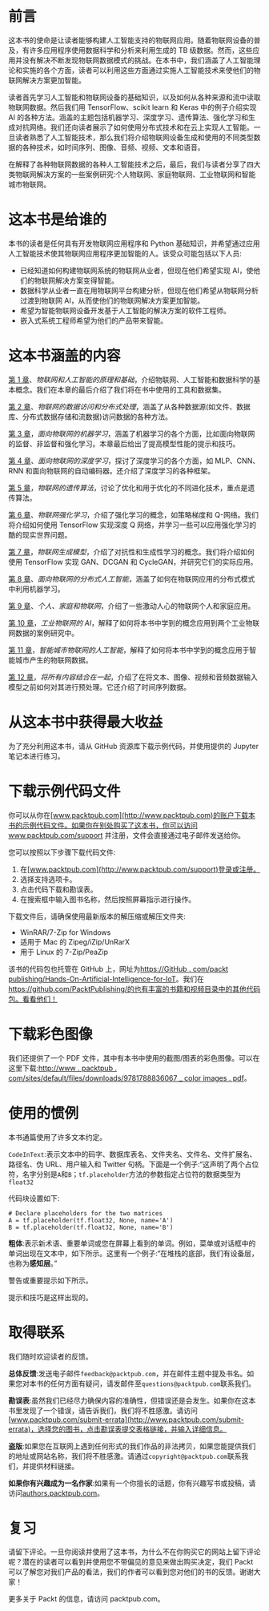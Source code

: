 <title>Preface</title>   

# 前言

这本书的使命是让读者能够构建人工智能支持的物联网应用。随着物联网设备的普及，有许多应用程序使用数据科学和分析来利用生成的 TB 级数据。然而，这些应用并没有解决不断发现物联网数据模式的挑战。在本书中，我们涵盖了人工智能理论和实施的各个方面，读者可以利用这些方面通过实施人工智能技术来使他们的物联网解决方案更加智能。

读者首先学习人工智能和物联网设备的基础知识，以及如何从各种来源和流中读取物联网数据。然后我们用 TensorFlow、scikit learn 和 Keras 中的例子介绍实现 AI 的各种方法。涵盖的主题包括机器学习、深度学习、遗传算法、强化学习和生成对抗网络。我们还向读者展示了如何使用分布式技术和在云上实现人工智能。一旦读者熟悉了人工智能技术，那么我们将介绍物联网设备生成和使用的不同类型数据的各种技术，如时间序列、图像、音频、视频、文本和语音。

在解释了各种物联网数据的各种人工智能技术之后，最后，我们与读者分享了四大类物联网解决方案的一些案例研究:个人物联网、家庭物联网、工业物联网和智能城市物联网。

<title>Who this book is for</title>   

# 这本书是给谁的

本书的读者是任何具有开发物联网应用程序和 Python 基础知识，并希望通过应用人工智能技术使其物联网应用程序更加智能的人。该受众可能包括以下人员:

*   已经知道如何构建物联网系统的物联网从业者，但现在他们希望实现 AI，使他们的物联网解决方案变得智能。
*   数据科学从业者一直在用物联网平台构建分析，但现在他们希望从物联网分析过渡到物联网 AI，从而使他们的物联网解决方案更加智能。
*   希望为智能物联网设备开发基于人工智能的解决方案的软件工程师。
*   嵌入式系统工程师希望为他们的产品带来智能。

<title>What this book covers</title>   

# 这本书涵盖的内容

[第 1 章](fa0444a6-ce5c-4bed-8d9d-ddab846fe571.xhtml)、*物联网和人工智能的原理和基础*，介绍物联网、人工智能和数据科学的基本概念。我们在本章的最后介绍了我们将在书中使用的工具和数据集。

[第 2 章](4351f888-1bf0-4945-a8a6-ddd71bd464dd.xhtml)、*物联网的数据访问和分布式处理*，涵盖了从各种数据源(如文件、数据库、分布式数据存储和流数据)访问数据的各种方法。

[第 3 章](09538353-bf5b-4035-8b98-cc131bcfcf24.xhtml)，*面向物联网的机器学习*，涵盖了机器学习的各个方面，比如面向物联网的监督、非监督和强化学习。本章最后给出了提高模型性能的提示和技巧。

[第 4 章](cb9d27c5-e98d-44b6-a947-691b0bc64766.xhtml)、*面向物联网的深度学习*，探讨了深度学习的各个方面，如 MLP、CNN、RNN 和面向物联网的自动编码器。还介绍了深度学习的各种框架。

[第 5 章](5b123d29-337b-48b3-94f8-ccb720d472f1.xhtml)，*物联网的遗传算法*，讨论了优化和用于优化的不同进化技术，重点是遗传算法。

[第 6 章](01e534ff-b0a2-4b5e-bc9a-fd65c527ac7d.xhtml)、*物联网强化学习*，介绍了强化学习的概念，如策略梯度和 Q-网络。我们将介绍如何使用 TensorFlow 实现深度 Q 网络，并学习一些可以应用强化学习的酷的现实世界问题。

[第 7 章](67158b7f-72ce-425e-a31b-dd198bc5ac57.xhtml)，*物联网生成模型*，介绍了对抗性和生成性学习的概念。我们将介绍如何使用 TensorFlow 实现 GAN、DCGAN 和 CycleGAN，并研究它们的实际应用。

[第 8 章](fec5c753-818b-41aa-82a9-ca4d052ef0e4.xhtml)、*面向物联网的分布式人工智能*，涵盖了如何在物联网应用的分布式模式中利用机器学习。

[第 9 章](e84709f1-3916-47cf-a3ea-8c57b10654e4.xhtml)、*个人、家庭和物联网*，介绍了一些激动人心的物联网个人和家庭应用。

[第 10 章](dea1fc14-b69c-4992-9d52-cd7b167e876b.xhtml)，*工业物联网的 AI*，解释了如何将本书中学到的概念应用到两个工业物联网数据的案例研究中。

[第 11 章](5cac732c-c3dc-474b-976e-ef63fbf2d8de.xhtml)，*智能城市物联网的人工智能*，解释了如何将本书中学到的概念应用于智能城市产生的物联网数据。

[第 12 章](dae86908-7516-450c-bbb9-d718f916c05f.xhtml)，*将所有内容结合在一起*，介绍了在将文本、图像、视频和音频数据输入模型之前如何对其进行预处理。它还介绍了时间序列数据。

<title>To get the most out of this book</title>   

# 从这本书中获得最大收益

为了充分利用这本书，请从 GitHub 资源库下载示例代码，并使用提供的 Jupyter 笔记本进行练习。

<title>Download the example code files</title>   

# 下载示例代码文件

你可以从你在[www.packtpub.com](http://www.packtpub.com)的账户下载本书的示例代码文件。如果你在别处购买了这本书，你可以访问 www.packtpub.com/support 并注册，文件会直接通过电子邮件发送给你。

您可以按照以下步骤下载代码文件:

1.  在[www.packtpub.com](http://www.packtpub.com/support)登录或注册。
2.  选择支持选项卡。
3.  点击代码下载和勘误表。
4.  在搜索框中输入图书名称，然后按照屏幕指示进行操作。

下载文件后，请确保使用最新版本的解压缩或解压文件夹:

*   WinRAR/7-Zip for Windows
*   适用于 Mac 的 Zipeg/iZip/UnRarX
*   用于 Linux 的 7-Zip/PeaZip

该书的代码包也托管在 GitHub 上，网址为[https://GitHub . com/packt publishing/Hands-On-Artificial-Intelligence-for-IoT](https://github.com/PacktPublishing/Hands-On-Artificial-Intelligence-for-IoT)。我们在 https://github.com/PacktPublishing/的也有丰富的书籍和视频目录中的其他代码包。看看他们！

<title>Download the color images</title>   

# 下载彩色图像

我们还提供了一个 PDF 文件，其中有本书中使用的截图/图表的彩色图像。可以在这里下载:[http://www . packtpub . com/sites/default/files/downloads/9781788836067 _ color images . pdf](http://www.packtpub.com/sites/default/files/downloads/9781788836067_ColorImages.pdf)。

<title>Conventions used</title>   

# 使用的惯例

本书通篇使用了许多文本约定。

`CodeInText`:表示文本中的码字、数据库表名、文件夹名、文件名、文件扩展名、路径名、伪 URL、用户输入和 Twitter 句柄。下面是一个例子:“这声明了两个占位符，名字分别是`A`和`B`；`tf.placeholder`方法的参数指定占位符的数据类型为`float32`

代码块设置如下:

```
# Declare placeholders for the two matrices 
A = tf.placeholder(tf.float32, None, name='A')
B = tf.placeholder(tf.float32, None, name='B')
```

**粗体**:表示新术语、重要单词或您在屏幕上看到的单词。例如，菜单或对话框中的单词出现在文本中，如下所示。这里有一个例子:“在堆栈的底部，我们有设备层，也称为**感知层**。”

警告或重要提示如下所示。

提示和技巧是这样出现的。

<title>Get in touch</title>   

# 取得联系

我们随时欢迎读者的反馈。

**总体反馈**:发送电子邮件`feedback@packtpub.com`，并在邮件主题中提及书名。如果您对本书的任何方面有疑问，请发邮件至`questions@packtpub.com`联系我们。

**勘误表**:虽然我们已经尽力确保内容的准确性，但错误还是会发生。如果你在这本书里发现了一个错误，请告诉我们，我们将不胜感激。请访问[www.packtpub.com/submit-errata](http://www.packtpub.com/submit-errata)，选择您的图书，点击勘误表提交表格链接，并输入详细信息。

**盗版**:如果您在互联网上遇到任何形式的我们作品的非法拷贝，如果您能提供我们的地址或网站名称，我们将不胜感激。请通过`copyright@packtpub.com`联系我们，并提供材料链接。

**如果你有兴趣成为一名作家**:如果有一个你擅长的话题，你有兴趣写书或投稿，请访问[authors.packtpub.com](http://authors.packtpub.com/)。

<title>Reviews</title>   

# 复习

请留下评论。一旦你阅读并使用了这本书，为什么不在你购买它的网站上留下评论呢？潜在的读者可以看到并使用您不带偏见的意见来做出购买决定，我们 Packt 可以了解您对我们产品的看法，我们的作者可以看到您对他们的书的反馈。谢谢大家！

更多关于 Packt 的信息，请访问 packtpub.com。